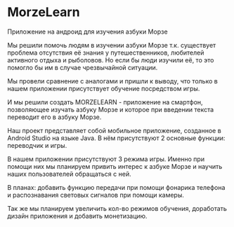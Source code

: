 # MorzeLearn
Приложение на андроид для изучения азбуки Морзе

Мы решили помочь людям в изучении азбуки Морзе т.к. существует проблема отсутствия её знания у путешественников, любителей активного отдыха и рыболовов. Но если бы люди изучили её, то это помогло бы им в случае чрезвычайной ситуации.

Мы провели сравнение с аналогами и пришли к выводу, что только в нашем приложении присутствует обучение посредством игры.

И мы решили создать MORZELEARN - приложение на смартфон, позволяющее изучать азбуку Морзе и которое при введении текста переводит его в азбуку Морзе. 

Наш проект представляет собой мобильное приложение, созданное в Android Studio на языке Java. В нём присутствуют 2 основные функции: переводчик и игры.

В нашем приложении присутствуют 3 режима игры. Именно при помощи них мы планируем привить интерес к азбуке Морзе и научить наших пользователей обращаться с ней.

В планах: добавить функцию передачи при помощи фонарика телефона и распознавания световых сигналов при помощи камеры.

Так же мы планируем увеличить кол-во режимов обучения, доработать дизайн приложения и добавить монетизацию.
